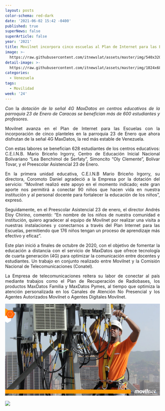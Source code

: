 ```yaml
---
layout: posts
color-schema: red-dark
date: '2021-06-02 15:42 -0400'
published: true
superNews: false
superArticle: false
year: '2021'
title: Movilnet incorpora cinco escuelas al Plan de Internet para las Escuelas
image: >-
  https://raw.githubusercontent.com/itnewslat/assets/master/img/540x320/Movilnet-Antena-p.jpg
detail-image: >-
  https://raw.githubusercontent.com/itnewslat/assets/master/img/1024x680/Movilnet-Antena-g.jpg
categories:
  - Venezuela
tags:
  - Movilidad
week: '24'
---
```

<p style="text-align: justify;"><em>Con</em> la <em>dotación de la</em> <em>señal</em> <em>4G MaxDatos</em> <em>en centros educativos de la</em> <em>parroquia</em> <em>23 de Enero de</em> <em>Caracas se benefician más de 600 estudiantes y</em> <em>profesores</em>.</p>
<p style="text-align: justify;">Movilnet avanza en el Plan de Internet para las Escuelas con la incorporación de cinco planteles en la parroquia 23 de Enero que ahora disfrutan de la señal 4G MaxDatos, la red más estable de Venezuela.</p>
<p style="text-align: justify;">Con estas labores se benefician 628 estudiantes de los centros educativos: C.E.I.N.B. Mario Briceño Irgorry, Centro de Educación Inicial Nacional Bolivariano “Lea Benchimol de Serfaty”, Simoncito “Oly Clemente”, Bolívar Tovar, y el Preescolar Asistencial 23 de Enero.</p>
<p style="text-align: justify;">En la primera unidad educativa, C.E.I.N.B Mario Briceño Irgorry, su directora, Coromoto Daniel agradeció a la Empresa por la dotación del servicio: “Movilnet realizó este apoyo en el momento indicado; este gran aporte nos permitirá a conectar 90 niños que hacen vida en nuestra institución y al personal docente para fortalecer la educación de los niños”, expresó.</p>
<p style="text-align: justify;">Seguidamente, en el Preescolar Asistencial 23 de enero, el director Andrés Eloy Chirino, comentó: “En nombre de los niños de nuestra comunidad e institución, quiero agradecer al equipo de Movilnet por realizar una visita a nuestras instalaciones y conectarnos a través del Plan Internet para las Escuelas, permitiendo que 176 niños tengan un proceso de aprendizaje más efectivo y eficaz”.</p>
<p style="text-align: justify;">Este plan inició a finales de octubre de 2020, con el objetivo de fomentar la educación a distancia con el servicio de MaxDatos que ofrece tecnología de cuarta generación (4G) para optimizar la comunicación entre docentes y estudiantes. Un trabajo en conjunto realizado entre Movilnet y la Comisión Nacional de Telecomunicaciones (Conatel).</p>
<p style="text-align: justify;">La Empresa de telecomunicaciones reitera su labor de conectar al país mediante trabajos como el Plan de Recuperación de Radiobases, los productos MaxDatos Familia y MaxDatos Pymes, al tiempo que optimiza la atención personalizada en los Canales de Atención No Presencial y los Agentes Autorizados Movilnet o Agentes Digitales Movilnet.</p>

![](https://raw.githubusercontent.com/itnewslat/assets/master/img/540x320/Movilnet-Antena-p.jpg)

<img src="https://tracker.metricool.com/c3po.jpg?hash=56f88a41e39ab42c063cc51676587a04"/>
